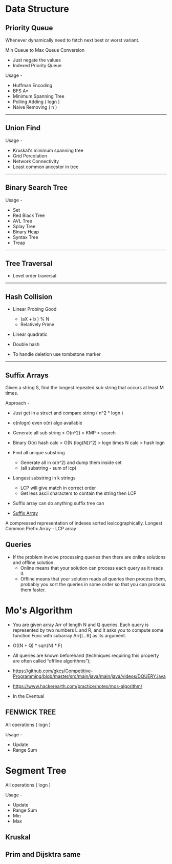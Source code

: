 # Data Structure


## Priority Queue
Whenever dynamically need to fetch next best or worst variant.
 
Min Queue to Max Queue Conversion
- Just negate the values
- Indexed Priority Queue

Usage -
- Huffman Encoding
- BFS A*
- Minimum Spanning Tree
- Polling Adding ( logn )
- Naive Removing ( n )

---
## Union Find
Usage -
- Kruskal's minimum spanning tree
- Grid Percolation
- Network Connectivity
- Least common ancestor in tree

---
##  Binary Search Tree
Usage -
- Set
- Red Black Tree
- AVL Tree
- Splay Tree
- Binary Heap
- Syntax Tree
- Treap

---
## Tree Traversal
- Level order traversal

---
## Hash Collision
- Linear Probing Good
    - (aX + b ) % N 
    - Relatively Prime

- Linear quadratic 
- Double hash
- To handle deletion use tombstone marker

---
## Suffix Arrays

Given a string S, find the longest repeated sub string that occurs at least M times.

Approach -
- Just get in a struct and compare string ( n^2 * logn )
- o(nlogn) even o(n) algo available

- Generate all sub string > O(n^2) >  KMP > search
- Binary O(n) hash calc > O(N (log(N))^2) > logn times N calc > hash logn

- Find all unique substring 
	- Generate all in o(n^2) and dump them inside set
	- (all substring - sum of lcp)
- Longest substring in k strings
	- LCP will give match in correct order
	- Get less ascii characters to contain the string then LCP 
- Suffix array can do anything suffix tree can

- [Suffix Array](https://www.hackerearth.com/practice/data-structures/advanced-data-structures/suffix-arrays/tutorial/)

A compressed representation of indexes sorted lexicographically.
Longest Common Prefix Array - LCP array


## Queries
- If the problem involve processing queries then there are online solutions and offline solution.
    - Online means that your solution can process each query as it reads it.
    - Offline means that your solution reads all queries then process them, probably you sort the queries in some order so that you can process them faster.


# Mo's Algorithm
- You are given array Arr of length N and Q queries. Each query is represented by two numbers L and R, and it asks you to compute some function Func with subarray Arr[L..R] as its argument.

- O((N + Q) * sqrt(N) * F)
- All queries are known beforehand (techniques requiring this property are often called “offline algorithms”);
- https://github.com/gkcs/Competitive-Programming/blob/master/src/main/java/main/java/videos/DQUERY.java
- https://www.hackerearth.com/practice/notes/mos-algorithm/
- In the Eventual


## FENWICK TREE
All operations ( logn )

Usage -
- Update
- Range Sum

# Segment Tree
All operations ( logn )

Usage - 
- Update
- Range Sum
- Min
- Max


## Kruskal

## Prim and Dijsktra same



